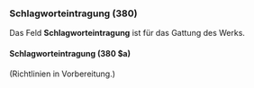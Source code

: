 ### Schlagworteintragung (380)

Das Feld **Schlagworteintragung** ist für das Gattung des Werks.

#### Schlagworteintragung (380 $a)

(Richtlinien in Vorbereitung.)
